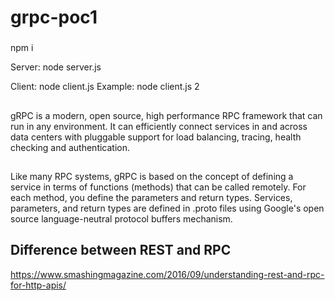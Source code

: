 # grpc-poc1

###
npm i

Server:
node server.js

Client:
node client.js <id>
  Example: node client.js 2

##
gRPC is a modern, open source, high performance RPC framework that can run in any environment. It can efficiently connect services in and across data centers with pluggable support for load balancing, tracing, health checking and authentication.

##
Like many RPC systems, gRPC is based on the concept of defining a service in terms of functions (methods) that can be called remotely. For each method, you define the parameters and return types. Services, parameters, and return types are defined in .proto files using Google's open source language-neutral protocol buffers mechanism.


## Difference between REST and RPC
https://www.smashingmagazine.com/2016/09/understanding-rest-and-rpc-for-http-apis/
